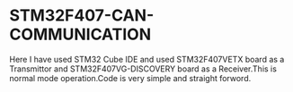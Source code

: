 # STM32F407-CAN-COMMUNICATION
Here I have used STM32 Cube IDE and used STM32F407VETX board as a Transmittor and STM32F407VG-DISCOVERY board as a Receiver.This is normal mode operation.Code is very simple and straight forword.
